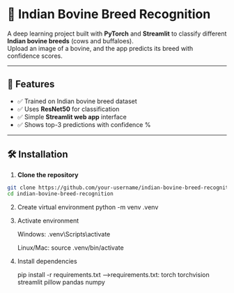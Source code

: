 # 🐄 Indian Bovine Breed Recognition

A deep learning project built with **PyTorch** and **Streamlit** to classify different **Indian bovine breeds** (cows and buffaloes).  
Upload an image of a bovine, and the app predicts its breed with confidence scores.

---

## 📌 Features
- ✅ Trained on Indian bovine breed dataset  
- ✅ Uses **ResNet50** for classification  
- ✅ Simple **Streamlit web app** interface  
- ✅ Shows top-3 predictions with confidence %  

---

## 🛠️ Installation

1. **Clone the repository**
```bash
git clone https://github.com/your-username/indian-bovine-breed-recognition.git
cd indian-bovine-breed-recognition
```
2. Create virtual environment
   python -m venv .venv
3. Activate environment

   Windows:
   .venv\Scripts\activate

   Linux/Mac:
   source .venv/bin/activate

4. Install dependencies

    pip install -r requirements.txt
  -->requirements.txt:
   torch
  torchvision
  streamlit
  pillow
  pandas
  numpy

